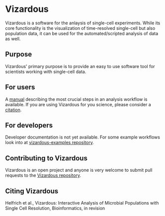 Vizardous
=========

Vizardous is a software for the anlaysis of single-cell experiments. While its core functionality is the visualization of time-resolved single-cell but also population data, it can be used for the automated/scripted analysis of data as well.


Purpose
-------

Vizardous' primary purpose is to provide an easy to use software tool for scientists working with single-cell data.


For users
---------

A [manual](https://github.com/modsim/vizardous/doc/Vizardous-Manual.pdf) describing the most crucial steps in an analysis workflow is available. If you are using Vizardous for you science, please consider a [citation](https://github.com/modsim/vizardous#citing-vizardous).


For developers
--------------

Developer documentation is not yet available. For some example workflows look into at [vizardous-examples repository](https://github.com/modsim/vizardous-examples).


Contributing to Vizardous
-------------------------

Vizardous is an open project and anyone is very welcome to submit pull requests
to the [Vizardous repository](https://github.com/modsim/vizardous).


Citing Vizardous
----------------

Helfrich et al., Vizardous: Interactive Analysis of Microbial Populations with Single Cell Resolution, Bioinformatics, in revision

